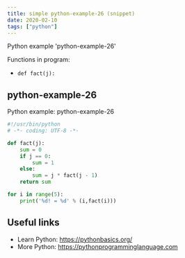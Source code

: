 ```yaml
---
title: simple python-example-26 (snippet)
date: 2020-02-10
tags: ["python"]
---
```

Python example 'python-example-26'

Functions in program: 
* `def fact(j):`

## python-example-26

Python example: python-example-26

```python
#!/usr/bin/python
# -*- coding: UTF-8 -*-

def fact(j):
    sum = 0
    if j == 0:
        sum = 1
    else:
        sum = j * fact(j - 1)
    return sum

for i in range(5):
    print('%d! = %d' % (i,fact(i)))


```

## Useful links

- Learn Python: https://pythonbasics.org/
- More Python: https://pythonprogramminglanguage.com
